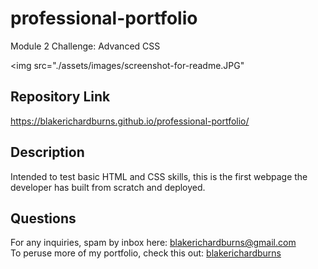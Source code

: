 # professional-portfolio
Module 2 Challenge: Advanced CSS

<img src="./assets/images/screenshot-for-readme.JPG"

## Repository Link
https://blakerichardburns.github.io/professional-portfolio/

## Description
Intended to test basic HTML and CSS skills, this is the first webpage the developer has built from scratch and deployed.

## Questions
For any inquiries, spam by inbox here: blakerichardburns@gmail.com <br>
To peruse more of my portfolio, check this out: [blakerichardburns](https://github.com/blakerichardburns)